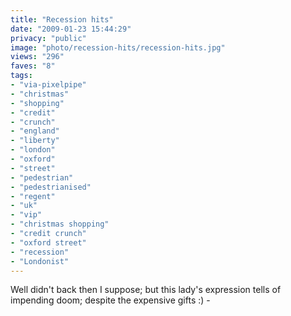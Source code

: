```yaml
---
title: "Recession hits"
date: "2009-01-23 15:44:29"
privacy: "public"
image: "photo/recession-hits/recession-hits.jpg"
views: "296"
faves: "8"
tags:
- "via-pixelpipe"
- "christmas"
- "shopping"
- "credit"
- "crunch"
- "england"
- "liberty"
- "london"
- "oxford"
- "street"
- "pedestrian"
- "pedestrianised"
- "regent"
- "uk"
- "vip"
- "christmas shopping"
- "credit crunch"
- "oxford street"
- "recession"
- "Londonist"
---
```

Well didn't back then I suppose; but this lady's expression tells of impending doom; despite the expensive gifts :) - <a href="/photos/2009/01/23/recession-hits"></a>

